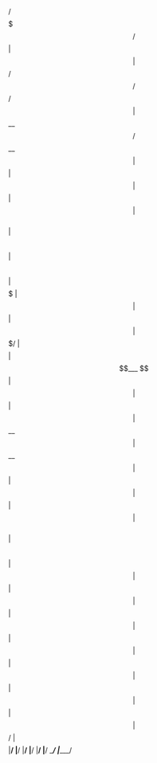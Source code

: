  /$$$$$$$     /$$$$$$    | $$   | $$  / $$   /$$  /$$  
 | $$__  $$   /$$__  $$  | $$   | $$  | $$  | $$ | $$  
 | $$  \ $$  | $$  \ $$  | $$$$$$$$$  | $$  | $$ | $$     
 | $$$$$$$/  | $$$$$$$$  | $$___  $$  | $$  | $$ | $$      
 | $$__  $$  | $$__  $$  | $$   | $$  | $$  | $$ | $$      
 | $$  \ $$  | $$  | $$  | $$   | $$  | $$  | $$ | $$      
 | $$  | $$  | $$  | $$  | $$   | $$  |  $$$$$$/ | $$$$$$$$
 |__/  |__/  |__/  |__/  |__/   |__/  \______/  |________/